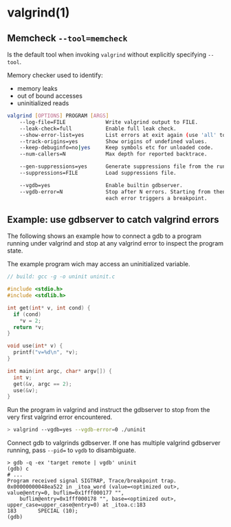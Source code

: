 # valgrind(1)

## Memcheck `--tool=memcheck`

Is the default tool when invoking `valgrind` without explicitly specifying
`--tool`.

Memory checker used to identify:
- memory leaks
- out of bound accesses
- uninitialized reads

```sh
valgrind [OPTIONS] PROGRAM [ARGS]
    --log-file=FILE             Write valgrind output to FILE.
    --leak-check=full           Enable full leak check.
    --show-error-list=yes       List errors at exit again (use 'all' to include suppressed).
    --track-origins=yes         Show origins of undefined values.
    --keep-debuginfo=no|yes     Keep symbols etc for unloaded code.
    --num-callers=N             Max depth for reported backtrace.

    --gen-suppressions=yes      Generate suppressions file from the run.
    --suppressions=FILE         Load suppressions file.

    --vgdb=yes                  Enable builtin gdbserver.
    --vgdb-error=N              Stop after N errors. Starting from then on,
                                each error triggers a breakpoint.
```

## Example: use gdbserver to catch valgrind errors

The following shows an example how to connect a gdb to a program running under
valgrind and stop at any valgrind error to inspect the program state.

The example program wich may access an uninitialized variable.
```c
// build: gcc -g -o uninit uninit.c

#include <stdio.h>
#include <stdlib.h>

int get(int* v, int cond) {
  if (cond)
    *v = 2;
  return *v;
}

void use(int* v) {
  printf("v=%d\n", *v);
}

int main(int argc, char* argv[]) {
  int v;
  get(&v, argc == 2);
  use(&v);
}
```

Run the program in valgrind and instruct the gdbserver to stop from the very
first valgrind error encountered.
```sh
> valgrind --vgdb=yes --vgdb-error=0 ./uninit
```

Connect gdb to valgrinds gdbserver. If one has multiple valgrind gdbserver
running, pass `--pid=` to `vgdb` to disambiguate.
```
> gdb -q -ex 'target remote | vgdb' uninit
(gdb) c
# ...
Program received signal SIGTRAP, Trace/breakpoint trap.
0x00000000048ea522 in _itoa_word (value=<optimized out>, value@entry=0, buflim=0x1fff000177 "", 
    buflim@entry=0x1fff000178 "", base=<optimized out>, upper_case=upper_case@entry=0) at _itoa.c:183
183	      SPECIAL (10);
(gdb)
```
